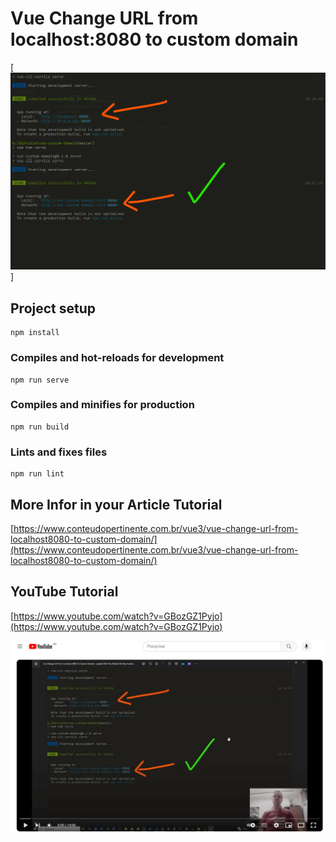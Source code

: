# Vue Change URL from localhost:8080 to custom domain

[![Vue Change URL from localhost:8080 to custom domain](https://raw.githubusercontent.com/Tellys/vue-custom-domain/main/images/Vue-Change-Url-From-Localhost-8080-To-Custom-Domain--Loaded-With-The-Default-Utl-Http-localhost-8080-But-Now-It-Loads-With-The-Custom-Url.png)]


## Project setup
```
npm install
```

### Compiles and hot-reloads for development
```
npm run serve
```

### Compiles and minifies for production
```
npm run build
```

### Lints and fixes files
```
npm run lint
```

## More Infor in your Article Tutorial

[https://www.conteudopertinente.com.br/vue3/vue-change-url-from-localhost8080-to-custom-domain/](https://www.conteudopertinente.com.br/vue3/vue-change-url-from-localhost8080-to-custom-domain/)

## YouTube Tutorial

[https://www.youtube.com/watch?v=GBozGZ1Pyjo](https://www.youtube.com/watch?v=GBozGZ1Pyjo)

[![Demonstração no YouTube](https://raw.githubusercontent.com/Tellys/vue-custom-domain/main/images/Youtube-Vue-Change-Url-From-Localhost-8080-To-Custom-Domain--Loaded-With-The-Default-Utl-Http-localhost-8080-But-Now-It-Loads-With-The-Custom-Url.png)](https://www.youtube.com/watch?v=GBozGZ1Pyjo)